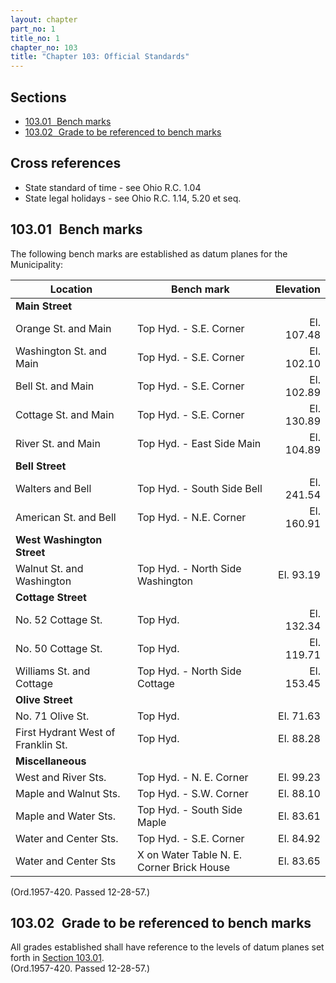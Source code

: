 ```yaml
---
layout: chapter
part_no: 1
title_no: 1
chapter_no: 103
title: "Chapter 103: Official Standards"
---
```


## Sections

* [103.01   Bench marks](#10301-bench-marks)
* [103.02   Grade to be referenced to bench marks](#10302-grade-to-be-referenced-to-bench-marks)

## Cross references

* State standard of time - see Ohio R.C. 1.04
* State legal holidays - see Ohio R.C. 1.14, 5.20 et seq.

## 103.01   Bench marks

The following bench marks are established as datum planes for the Municipality:

| Location                           | Bench mark                                |  Elevation |
|------------------------------------|-------------------------------------------|-----------:|
| **Main Street**                    |                                           |            |
| Orange St. and Main                | Top Hyd. - S.E. Corner                    | El. 107.48 |
| Washington St. and Main            | Top Hyd. - S.E. Corner                    | El. 102.10 |
| Bell St. and Main                  | Top Hyd. - S.E. Corner                    | El. 102.89 |
| Cottage St. and Main               | Top Hyd. - S.E. Corner                    | El. 130.89 |
| River St. and Main                 | Top Hyd. - East Side Main                 | El. 104.89 |
| **Bell Street**                    |                                           |            |
| Walters and Bell                   | Top Hyd. - South Side Bell                | El. 241.54 |
| American St. and Bell              | Top Hyd. - N.E. Corner                    | El. 160.91 |
| **West Washington Street**         |                                           |            |
| Walnut St. and Washington          | Top Hyd. - North Side Washington          | El. 93.19  |
| **Cottage Street**                 |                                           |            |
| No. 52 Cottage St.                 | Top Hyd.                                  | El. 132.34 |
| No. 50 Cottage St.                 | Top Hyd.                                  | El. 119.71 |
| Williams St. and Cottage           | Top Hyd. - North Side Cottage             | El. 153.45 |
| **Olive Street**                   |                                           |            |
| No. 71 Olive St.                   | Top Hyd.                                  |  El. 71.63 |
| First Hydrant West of Franklin St. | Top Hyd.                                  |  El. 88.28 |
| **Miscellaneous**                  |                                           |            |
| West and River Sts.                | Top Hyd. - N. E. Corner                   |  El. 99.23 |
| Maple and Walnut Sts.              | Top Hyd. - S.W. Corner                    |  El. 88.10 |
| Maple and Water Sts.               | Top Hyd. - South Side Maple               |  El. 83.61 |
| Water and Center Sts.              | Top Hyd. - S.E. Corner                    |  El. 84.92 |
| Water and Center Sts               | X on Water Table N. E. Corner Brick House |  El. 83.65 |

(Ord.1957-420. Passed 12-28-57.)

## 103.02   Grade to be referenced to bench marks

All grades established shall have reference to the levels of datum planes set
forth in [Section 103.01][].\
(Ord.1957-420. Passed 12-28-57.)

[Section 103.01]:</chapters/chapter-103-official-standards/#10301-bench-marks>
